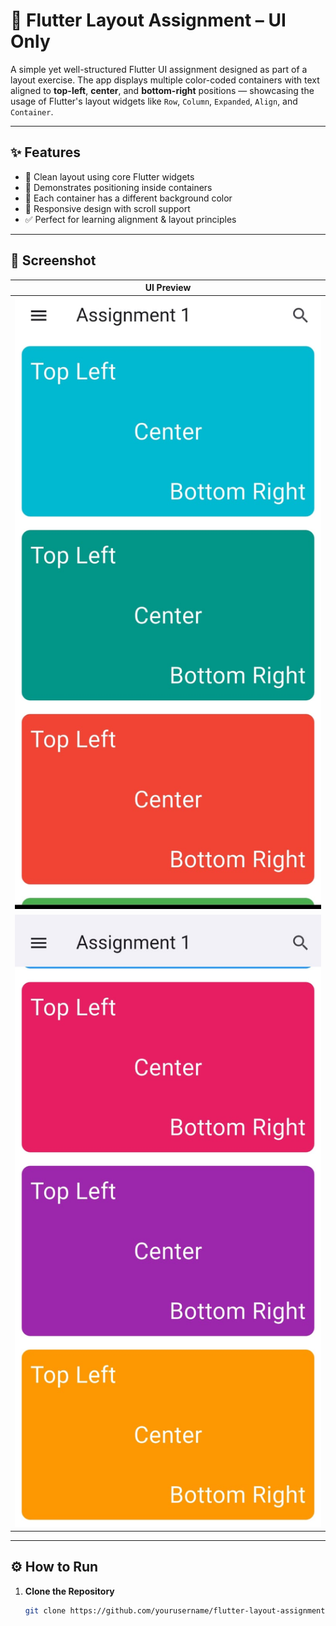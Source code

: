# 🧮 Flutter Layout Assignment – UI Only

A simple yet well-structured Flutter UI assignment designed as part of a layout exercise. The app displays multiple color-coded containers with text aligned to **top-left**, **center**, and **bottom-right** positions — showcasing the usage of Flutter's layout widgets like `Row`, `Column`, `Expanded`, `Align`, and `Container`.

---

## ✨ Features

- 🧱 Clean layout using core Flutter widgets  
- 📐 Demonstrates positioning inside containers  
- 🎨 Each container has a different background color  
- 📱 Responsive design with scroll support  
- ✅ Perfect for learning alignment & layout principles

---

## 📸 Screenshot

| UI Preview |
|------------|
| ![UI Screenshot](assets/images/1.jpg) |
| ![UI Screenshot](assets/images/2.jpg) |



---

## ⚙️ How to Run

1. **Clone the Repository**
   ```bash
   git clone https://github.com/yourusername/flutter-layout-assignment.git
